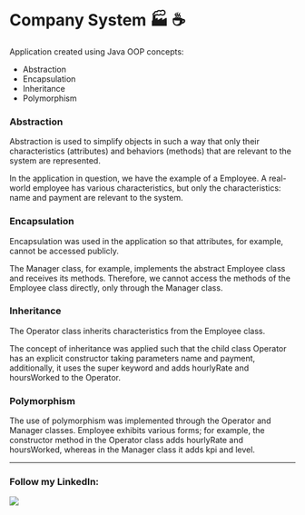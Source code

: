 # Company System :factory: :coffee:

Application created using Java OOP concepts:
+ Abstraction
+ Encapsulation
+ Inheritance
+ Polymorphism

### Abstraction

<div>
    <p>Abstraction is used to simplify objects in such a way that only their characteristics (attributes) and behaviors (methods) that are relevant to the system are represented.</p>
    <p>In the application in question, we have the example of a Employee. A real-world employee has various characteristics, but only the characteristics: name and payment are relevant to the system.</p>
</div>

### Encapsulation
<div>
     <p>Encapsulation was used in the application so that attributes, for example, cannot be accessed publicly.</p>
     <p>The Manager class, for example, implements the abstract Employee class and receives its methods. Therefore, we cannot access the methods of the Employee class directly, only through the Manager class.</p>
</div>

### Inheritance
 
<div>
    <p>The Operator class inherits characteristics from the Employee class.</p>
    <p>The concept of inheritance was applied such that the child class Operator has an explicit constructor taking parameters name and payment, additionally, it uses the super keyword and adds hourlyRate and hoursWorked to the Operator.</p>
</div>
  
### Polymorphism

<div>
    <p>The use of polymorphism was implemented through the Operator and Manager classes. Employee exhibits various forms; for example, the constructor method in the Operator class adds hourlyRate and hoursWorked, whereas in the Manager class it adds kpi and level.</p>
</div>

---------------------------------------------------------------------------------------------------------------------------------------------


### Follow my LinkedIn:

<div>
  <a href="https://www.linkedin.com/in/rodrigo-silva-186702138">
  <img src="https://img.shields.io/badge/LinkedIn-0077B5?style=for-the-badge&logo=linkedin&logoColor=white"/>
</div>



